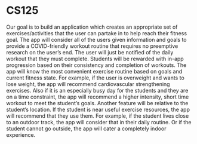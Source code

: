 # CS125
Our goal is to build an application which creates an appropriate set of exercises/activities that the user can partake in to help reach their fitness goal. The app will consider all of the users given information and goals to provide a COVID-friendly workout routine that requires no preemptive research on the user’s end. The user will just be notified of the daily workout that they must complete. Students will be rewarded with in-app progression based on their consistency and completion of workouts. The app will know the most convenient exercise routine based on goals and current fitness state. For example, if the user is overweight and wants to lose weight, the app will recommend cardiovascular strengthening exercises.  Also if it is an especially busy day for the students and they are on a time constraint, the app will recommend a higher intensity, short time workout to meet the student’s goals. Another feature will be relative to the student’s location. If the student is near useful exercise resources, the app will recommend that they use them. For example, if the student lives close to an outdoor track, the app will consider that in their daily routine. Or if the student cannot go outside, the app will cater a completely indoor experience.
